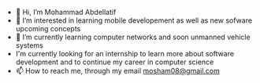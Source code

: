 - 👋 Hi, I’m Mohammad Abdellatif
- 👀 I’m interested in learning mobile developement as well as new sofware upcoming concepts
- 🌱 I’m currently learning computer networks and soon unmanned vehicle systems
-    I'm currently looking for an internship to learn more about software development and to continue my career in computer science
- 📫 How to reach me, through my email mosham08@gmail.com

<!---
mosham08/mosham08 is a ✨ special ✨ repository because its `README.md` (this file) appears on your GitHub profile.
You can click the Preview link to take a look at your changes.
--->
